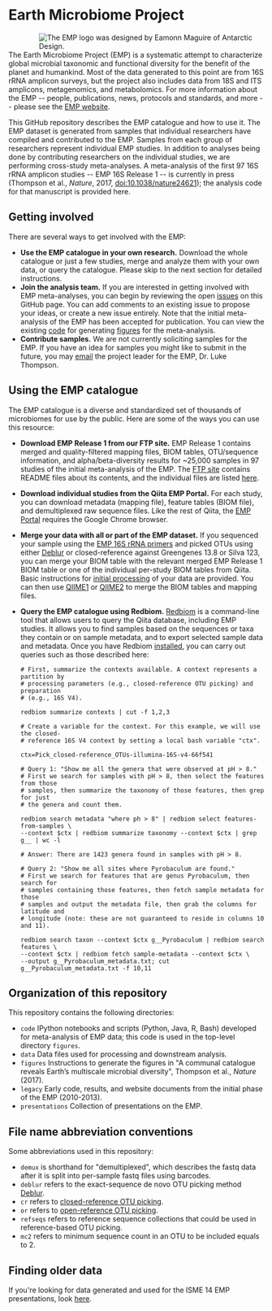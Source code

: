 Earth Microbiome Project
========================

<div style="float: right; margin-left: 30px;"><img title="The EMP logo was designed by Eamonn Maguire of Antarctic Design." style="float: right;margin-left: 30px;" src="http://www.earthmicrobiome.org/files/2011/01/EMP-green-small.png" align=right /></div>

The Earth Microbiome Project (EMP) is a systematic attempt to characterize global microbial taxonomic and functional diversity for the benefit of the planet and humankind. Most of the data generated to this point are from 16S rRNA amplicon surveys, but the project also includes data from 18S and ITS amplicons, metagenomics, and metabolomics. For more information about the EMP -- people, publications, news, protocols and standards, and more -- please see the [EMP website](http://www.earthmicrobiome.org/).

This GitHub repository describes the EMP catalogue and how to use it. The EMP dataset is generated from samples that individual researchers have compiled and contributed to the EMP. Samples from each group of researchers represent individual EMP studies. In addition to analyses being done by contributing researchers on the individual studies, we are performing cross-study meta-analyses. A meta-analysis of the first 97 16S rRNA amplicon studies -- EMP 16S Release 1 -- is currently in press (Thompson et al., *Nature*, 2017, [doi:10.1038/nature24621](http://doi.org/10.1038/nature24621)); the analysis code for that manuscript is provided here.

Getting involved
----------------

There are several ways to get involved with the EMP:

* **Use the EMP catalogue in your own research.** Download the whole catalogue or just a few studies, merge and analyze them with your own data, or query the catalogue. Please skip to the next section for detailed instructions.
* **Join the analysis team.** If you are interested in getting involved with EMP meta-analyses, you can begin by reviewing the open [issues](https://github.com/biocore/emp/issues) on this GitHub page. You can add comments to an existing issue to propose your ideas, or create a new issue entirely. Note that the initial meta-analysis of the EMP has been accepted for publication. You can view the existing [code](https://github.com/biocore/emp/tree/master/code) for generating [figures](https://github.com/biocore/emp/tree/master/figures) for the meta-analysis.
* **Contribute samples.** We are not currently soliciting samples for the EMP. If you have an idea for samples you might like to submit in the future, you may [email](mailto:lukethompson@gmail.com) the project leader for the EMP, Dr. Luke Thompson.

Using the EMP catalogue
-----------------------

The EMP catalogue is a diverse and standardized set of thousands of microbiomes for use by the public. Here are some of the ways you can use this resource:

* **Download EMP Release 1 from our FTP site.** EMP Release 1 contains merged and quality-filtered mapping files, BIOM tables, OTU/sequence information, and alpha/beta-diversity results for ~25,000 samples in 97 studies of the initial meta-analysis of the EMP. The [FTP site](ftp://ftp.microbio.me/emp/release1) contains README files about its contents, and the individual files are listed [here](https://github.com/biocore/emp/blob/master/data/ftp_contents.txt).
* **Download individual studies from the Qiita EMP Portal.** For each study, you can download metadata (mapping file), feature tables (BIOM file), and demultiplexed raw sequence files. Like the rest of Qiita, the [EMP Portal](https://qiita.ucsd.edu/emp/) requires the Google Chrome browser.
* **Merge your data with all or part of the EMP dataset.** If you sequenced your sample using the [EMP 16S rRNA primers](http://www.earthmicrobiome.org/protocols-and-standards/16s/) and picked OTUs using either [Deblur](http://msystems.asm.org/content/2/2/e00191-16) or closed-reference against Greengenes 13.8 or Silva 123, you can merge your BIOM table with the relevant merged EMP Release 1 BIOM table or one of the individual per-study BIOM tables from Qiita. Basic instructions for [initial processing](http://www.earthmicrobiome.org/protocols-and-standards/initial-qiime-processing/) of your data are provided. You can then use [QIIME1](http://qiime.org/) or [QIIME2](https://qiime2.org/) to merge the BIOM tables and mapping files.
* **Query the EMP catalogue using Redbiom.** [Redbiom](https://github.com/biocore/redbiom) is a command-line tool that allows users to query the Qiita database, including EMP studies. It allows you to find samples based on the sequences or taxa they contain or on sample metadata, and to export selected sample data and metadata. Once you have Redbiom [installed](https://github.com/biocore/redbiom#installation), you can carry out queries such as those described here:

    ```
    # First, summarize the contexts available. A context represents a partition by 
    # processing parameters (e.g., closed-reference OTU picking) and preparation 
    # (e.g., 16S V4).
    
    redbiom summarize contexts | cut -f 1,2,3
    
    # Create a variable for the context. For this example, we will use the closed-
    # reference 16S V4 context by setting a local bash variable "ctx". 
    
    ctx=Pick_closed-reference_OTUs-illumina-16S-v4-66f541
    
    # Query 1: "Show me all the genera that were observed at pH > 8."
    # First we search for samples with pH > 8, then select the features from those 
    # samples, then summarize the taxonomy of those features, then grep for just 
    # the genera and count them.
    
    redbiom search metadata "where ph > 8" | redbiom select features-from-samples \
    --context $ctx | redbiom summarize taxonomy --context $ctx | grep g__ | wc -l
    
    # Answer: There are 1423 genera found in samples with pH > 8.
    
    # Query 2: "Show me all sites where Pyrobaculum are found." 
    # First we search for features that are genus Pyrobaculum, then search for 
    # samples containing those features, then fetch sample metadata for those 
    # samples and output the metadata file, then grab the columns for latitude and 
    # longitude (note: these are not guaranteed to reside in columns 10 and 11).
    
    redbiom search taxon --context $ctx g__Pyrobaculum | redbiom search features \
    --context $ctx | redbiom fetch sample-metadata --context $ctx \
    --output g__Pyrobaculum_metadata.txt; cut g__Pyrobaculum_metadata.txt -f 10,11
    ```

Organization of this repository
-------------------------------

This repository contains the following directories:

* `code` IPython notebooks and scripts (Python, Java, R, Bash) developed for meta-analysis of EMP data; this code is used in the top-level directory `figures`.
* `data` Data files used for processing and downstream analysis.
* `figures` Instructions to generate the figures in "A communal catalogue reveals Earth’s multiscale microbial diversity", Thompson et al., *Nature* (2017).
* `legacy` Early code, results, and website documents from the initial phase of the EMP (2010-2013).
* `presentations` Collection of presentations on the EMP.

File name abbreviation conventions
----------------------------------

Some abbreviations used in this repository:

* `demux` is shorthand for "demultiplexed", which describes the fastq data after it is split into per-sample fastq files using barcodes.
* `deblur` refers to the exact-sequence de novo OTU picking method [Deblur](https://github.com/cuttlefishh/deblur).
* `cr` refers to [closed-reference OTU picking](http://qiime.org/tutorials/otu_picking.html#closed-reference-otu-picking).
* `or` refers to [open-reference OTU picking](http://qiime.org/tutorials/otu_picking.html#open-reference-otu-picking).
* `refseqs` refers to reference sequence collections that could be used in reference-based OTU picking.
* `mc2` refers to minimum sequence count in an OTU to be included equals to 2.

Finding older data
------------------

If you're looking for data generated and used for the ISME 14 EMP presentations, look [here](https://github.com/EarthMicrobiomeProject/emp/tree/isme14).
